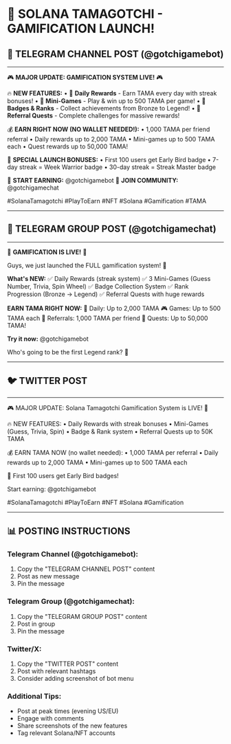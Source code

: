 # 🚀 SOLANA TAMAGOTCHI - GAMIFICATION LAUNCH! 

## 📱 TELEGRAM CHANNEL POST (@gotchigamebot)

---

🎮 **MAJOR UPDATE: GAMIFICATION SYSTEM LIVE!** 🎮

🔥 **NEW FEATURES:**
• 🎁 **Daily Rewards** - Earn TAMA every day with streak bonuses!
• 🎯 **Mini-Games** - Play & win up to 500 TAMA per game!
• 🏅 **Badges & Ranks** - Collect achievements from Bronze to Legend!
• 🎯 **Referral Quests** - Complete challenges for massive rewards!

💰 **EARN RIGHT NOW (NO WALLET NEEDED!):**
• 1,000 TAMA per friend referral
• Daily rewards up to 2,000 TAMA
• Mini-games up to 500 TAMA each
• Quest rewards up to 50,000 TAMA!

🎁 **SPECIAL LAUNCH BONUSES:**
• First 100 users get Early Bird badge
• 7-day streak = Week Warrior badge
• 30-day streak = Streak Master badge

🤖 **START EARNING:** @gotchigamebot
👥 **JOIN COMMUNITY:** @gotchigamechat

#SolanaTamagotchi #PlayToEarn #NFT #Solana #Gamification #TAMA

---

## 💬 TELEGRAM GROUP POST (@gotchigamechat)

---

🎉 **GAMIFICATION IS LIVE!** 🎉

Guys, we just launched the FULL gamification system! 🚀

**What's NEW:**
✅ Daily Rewards (streak system)
✅ 3 Mini-Games (Guess Number, Trivia, Spin Wheel)
✅ Badge Collection System
✅ Rank Progression (Bronze → Legend)
✅ Referral Quests with huge rewards

**EARN TAMA RIGHT NOW:**
🎁 Daily: Up to 2,000 TAMA
🎮 Games: Up to 500 TAMA each
🔗 Referrals: 1,000 TAMA per friend
🎯 Quests: Up to 50,000 TAMA!

**Try it now:** @gotchigamebot

Who's going to be the first Legend rank? 👑

---

## 🐦 TWITTER POST

---

🎮 MAJOR UPDATE: Solana Tamagotchi Gamification System is LIVE! 🚀

🔥 NEW FEATURES:
• Daily Rewards with streak bonuses
• Mini-Games (Guess, Trivia, Spin)
• Badge & Rank system
• Referral Quests up to 50K TAMA

💰 EARN TAMA NOW (no wallet needed):
• 1,000 TAMA per referral
• Daily rewards up to 2,000 TAMA
• Mini-games up to 500 TAMA each

🎁 First 100 users get Early Bird badges!

Start earning: @gotchigamebot

#SolanaTamagotchi #PlayToEarn #NFT #Solana #Gamification

---

## 📊 POSTING INSTRUCTIONS

### Telegram Channel (@gotchigamebot):
1. Copy the "TELEGRAM CHANNEL POST" content
2. Post as new message
3. Pin the message

### Telegram Group (@gotchigamechat):
1. Copy the "TELEGRAM GROUP POST" content  
2. Post in group
3. Pin the message

### Twitter/X:
1. Copy the "TWITTER POST" content
2. Post with relevant hashtags
3. Consider adding screenshot of bot menu

### Additional Tips:
- Post at peak times (evening US/EU)
- Engage with comments
- Share screenshots of the new features
- Tag relevant Solana/NFT accounts
